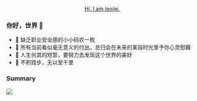 <p align="center"><a target="_blank" href="https://www.hydraql.com">Hi, I am leojie.</a></p>

### 你好，世界 👋

- :orange_book: 缺乏职业安全感的小小码农一枚
- :hammer: 所有当前看似毫无意义的付出，总归会在未来的某段时光里予你心灵慰藉
- :ram: 人生何其的短暂，要努力去发现这个世界的美好
- :meat_on_bone: 不积跬步，无以至千里

### Summary

<img align="left" src="https://github-readme-stats.vercel.app/api?username=CCweixiao&theme=blue-green&show_icons=true" />
